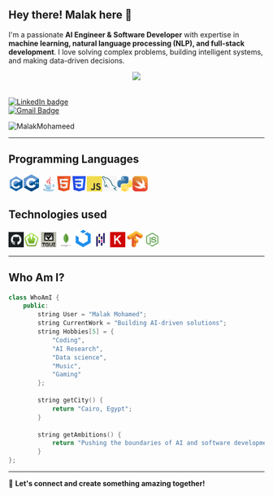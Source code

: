 ## **Hey there! Malak here** 👋  
I'm a passionate **AI Engineer & Software Developer** with expertise in **machine learning, natural language processing (NLP), and full-stack development**. I love solving complex problems, building intelligent systems, and making data-driven decisions.

<div style="text-align:center">
<img src="https://readme-typing-svg.herokuapp.com?font=&color=1E90FF&size=25&center=true&vCenter=true&width=600&height=60&lines=AI+Engineer;Machine+Learning+Specialist;Software+Developer" />
</div>

<br/>

[![LinkedIn badge](https://img.shields.io/badge/-MalakMohameed-blue?style=flat-square&logo=Linkedin&logoColor=white&link=https://www.linkedin.com/in/MalakMohameed)](https://www.linkedin.com/in/MalakMohameed)  
[![Gmail Badge](https://img.shields.io/badge/-malakmohamedabdelrazeq04@gmail.com-c14438?style=flat-square&logo=Gmail&logoColor=white&link=mailto:malakmohamedabdelrazeq04@gmail.com)](mailto:malakmohamedabdelrazeq04@gmail.com)

<p align="left"> <img src="https://komarev.com/ghpvc/?username=MalakMohameed" alt="MalakMohameed" /> </p>

---

## Programming Languages
<img src = 'https://github.com/MalakMohameed/MalakMohameed/blob/main/Images/c_original_logo.png' width = '30'/><img src = 'https://github.com/MalakMohameed/MalakMohameed/blob/main/Images/C%2B%2BLogonobg.png' width = '30'/>  <img src = 'https://github.com/MalakMohameed/MalakMohameed/blob/main/Images/java.svg' width = '30'/><img src = 'https://github.com/MalakMohameed/MalakMohameed/blob/main/Images/HTML5_Badge.png' width = '30'/><img src = 'https://github.com/MalakMohameed/MalakMohameed/blob/main/Images/CSS3_logo.png' width = '30'/><img src = 'https://github.com/MalakMohameed/MalakMohameed/blob/main/Images/JavaScript-logo.png' width = '30'/><img src = 'https://github.com/MalakMohameed/MalakMohameed/blob/main/Images/SQL.png' width = '30'/><img src = 'https://github.com/MalakMohameed/MalakMohameed/blob/main/Images/python.png' width = '30'/><img src = 'https://github.com/MalakMohameed/MalakMohameed/blob/main/Images/swift-programming-language-icon.png' width = '30'/>

## Technologies used

<img src = 'https://github.com/MalakMohameed/MalakMohameed/blob/main/Images/github.png' title='Github' width = '30'/><img src = 'https://github.com/MalakMohameed/MalakMohameed/blob/main/Images/SFML.png' title='SFML' width = '30'/> <img src = 
'https://github.com/MalakMohameed/MalakMohameed/blob/main/Images/TGUI.png' title='TGUI' width = '30'/> <img src = 
'https://github.com/MalakMohameed/MalakMohameed/blob/main/Images/mongodb-icon-2.svg' title='MongoDB' width = '30'/>
<img src = 'https://github.com/MalakMohameed/MalakMohameed/blob/main/Images/UiKit.png' width = '30'/>
<img src = 'https://github.com/MalakMohameed/MalakMohameed/blob/main/Images/Pandas.png' width = '30'/>
<img src = 'https://github.com/MalakMohameed/MalakMohameed/blob/main/Images/Keras.png' width = '30'/>
<img src = 'https://github.com/MalakMohameed/MalakMohameed/blob/main/Images/tenserflow.png' width = '30'/>
<img src = 'https://github.com/MalakMohameed/MalakMohameed/blob/main/Images/nodejs.png' width = '30'/>


---

## **Who Am I?**
```cpp
class WhoAmI {
    public:
        string User = "Malak Mohamed";
        string CurrentWork = "Building AI-driven solutions";
        string Hobbies[5] = {
            "Coding",
            "AI Research",
            "Data science",
            "Music",
            "Gaming"
        };

        string getCity() {
            return "Cairo, Egypt";
        }

        string getAmbitions() {
            return "Pushing the boundaries of AI and software development!";
        }
};
```

---

🚀 **Let's connect and create something amazing together!**
